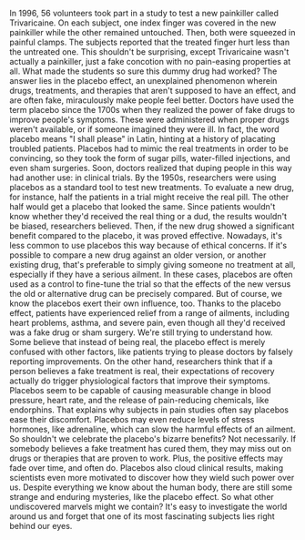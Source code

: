 In 1996, 56 volunteers took part in a study to test a new painkiller called Trivaricaine. On each subject, one index finger was covered in the new painkiller while the other remained untouched. Then, both were squeezed in painful clamps. The subjects reported that the treated finger hurt less than the untreated one. This shouldn't be surprising, except Trivaricaine wasn't actually a painkiller, just a fake concotion  with no pain-easing properties at all. What made the students so sure this dummy drug had worked? The answer lies in the placebo effect, an unexplained phenomenon wherein drugs, treatments, and therapies that aren't supposed to have an effect, and are often fake, miraculously make people feel better. Doctors have used the term placebo since the 1700s when they realized the power of fake drugs to improve people's symptoms. These were administered when proper drugs weren't available, or if someone imagined they were ill. In fact, the word placebo means "I shall please" in Latin, hinting at a history of placating troubled patients. Placebos had to mimic the real treatments in order to be convincing, so they took the form of sugar pills, water-filled injections, and even sham surgeries. Soon, doctors realized that duping people in this way had another use: in clinical trials. By the 1950s, researchers were using placebos as a standard tool to test new treatments. To evaluate a new drug, for instance, half the patients in a trial might receive the real pill. The other half would get a placebo that looked the same. Since patients wouldn't know whether they'd received the real thing or a dud, the results wouldn't be biased, researchers believed. Then, if the new drug showed a significant benefit compared to the placebo, it was proved effective. Nowadays, it's less common to use placebos this way because of ethical concerns. If it's possible to compare a new drug against an older version, or another existing drug, that's preferable to simply giving someone no treatment at all, especially if they have a serious ailment. In these cases, placebos are often used as a control to fine-tune the trial so that the effects of the new versus the old or alternative drug can be precisely compared. But of course, we know the placebos exert their own influence, too. Thanks to the placebo effect, patients have experienced relief  from a range of ailments, including heart problems, asthma, and severe pain, even though all they'd received was a fake drug or sham surgery. We're still trying to understand how. Some believe that instead of being real, the placebo effect is merely confused with other factors, like patients trying to please doctors by falsely reporting improvements. On the other hand, researchers think that if a person  believes a fake treatment is real, their expectations of recovery actually do trigger physiological factors that improve their symptoms. Placebos seem to be capable of causing measurable change in blood pressure, heart rate, and the release of pain-reducing chemicals, like endorphins. That explains why subjects in pain studies often say placebos ease their discomfort. Placebos may even reduce levels of stress hormones, like adrenaline, which can slow the harmful effects of an ailment. So shouldn't we celebrate the placebo's bizarre benefits? Not necessarily. If somebody believes a fake treatment has cured them, they may miss out on drugs or therapies that are proven to work. Plus, the positive effects  may fade over time, and often do. Placebos also cloud clinical results, making scientists even  more motivated to discover how they wield such power over us. Despite everything we know about the human body, there are still some strange and enduring mysteries, like the placebo effect. So what other undiscovered marvels might we contain? It's easy to investigate the world around us and forget that one of its most  fascinating subjects lies right behind our eyes. 